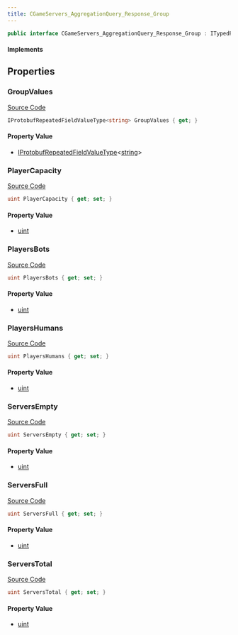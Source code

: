 ```yaml
---
title: CGameServers_AggregationQuery_Response_Group
---
```


```csharp
public interface CGameServers_AggregationQuery_Response_Group : ITypedProtobuf<CGameServers_AggregationQuery_Response_Group>, INativeHandle
```

#### Implements

## Properties

### GroupValues

[Source Code](https://github.com/swiftly-solution/swiftlys2/blob/beta/managed/src/SwiftlyS2.Generated/Protobufs/Interfaces/CGameServers_AggregationQuery_Response_Group.cs#L13)

```csharp
IProtobufRepeatedFieldValueType<string> GroupValues { get; }
```

#### Property Value

- [IProtobufRepeatedFieldValueType](/docs/api/shared/netmessages/iprotobufrepeatedfieldvaluetype-1)<[string](https://learn.microsoft.com/dotnet/api/system.string)>

### PlayerCapacity

[Source Code](https://github.com/swiftly-solution/swiftlys2/blob/beta/managed/src/SwiftlyS2.Generated/Protobufs/Interfaces/CGameServers_AggregationQuery_Response_Group.cs#L31)

```csharp
uint PlayerCapacity { get; set; }
```

#### Property Value

- [uint](https://learn.microsoft.com/dotnet/api/system.uint32)

### PlayersBots

[Source Code](https://github.com/swiftly-solution/swiftlys2/blob/beta/managed/src/SwiftlyS2.Generated/Protobufs/Interfaces/CGameServers_AggregationQuery_Response_Group.cs#L28)

```csharp
uint PlayersBots { get; set; }
```

#### Property Value

- [uint](https://learn.microsoft.com/dotnet/api/system.uint32)

### PlayersHumans

[Source Code](https://github.com/swiftly-solution/swiftlys2/blob/beta/managed/src/SwiftlyS2.Generated/Protobufs/Interfaces/CGameServers_AggregationQuery_Response_Group.cs#L25)

```csharp
uint PlayersHumans { get; set; }
```

#### Property Value

- [uint](https://learn.microsoft.com/dotnet/api/system.uint32)

### ServersEmpty

[Source Code](https://github.com/swiftly-solution/swiftlys2/blob/beta/managed/src/SwiftlyS2.Generated/Protobufs/Interfaces/CGameServers_AggregationQuery_Response_Group.cs#L16)

```csharp
uint ServersEmpty { get; set; }
```

#### Property Value

- [uint](https://learn.microsoft.com/dotnet/api/system.uint32)

### ServersFull

[Source Code](https://github.com/swiftly-solution/swiftlys2/blob/beta/managed/src/SwiftlyS2.Generated/Protobufs/Interfaces/CGameServers_AggregationQuery_Response_Group.cs#L19)

```csharp
uint ServersFull { get; set; }
```

#### Property Value

- [uint](https://learn.microsoft.com/dotnet/api/system.uint32)

### ServersTotal

[Source Code](https://github.com/swiftly-solution/swiftlys2/blob/beta/managed/src/SwiftlyS2.Generated/Protobufs/Interfaces/CGameServers_AggregationQuery_Response_Group.cs#L22)

```csharp
uint ServersTotal { get; set; }
```

#### Property Value

- [uint](https://learn.microsoft.com/dotnet/api/system.uint32)

